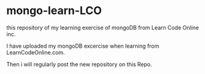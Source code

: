 # mongo-learn-LCO
this repository of my learning exercise of mongoDB from Learn Code Online inc.

I have uploaded my mongoDB excercise when learning from LearnCodeOnline.com.

Then i will regularly post the new repository on this Repo.
